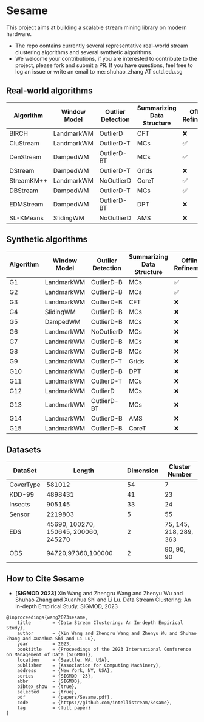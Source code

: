 # Sesame

This project aims at building a scalable stream mining library on modern hardware. 

- The repo contains currently several representative real-world stream clustering algorithms and several synthetic algorithms.
- We welcome your contributions, if you are interested to contribute to the project, please fork and submit a PR. If you have questions, feel free to log an issue or write an email to me: shuhao_zhang AT sutd.edu.sg

## Real-world algorithms

| Algorithm  | Window Model | Outlier Detection | Summarizing Data Structure | Offline Refinement |
| ---------- | ------------ | ----------------- | -------------------------- | ------------------ |
| BIRCH      | LandmarkWM   | OutlierD          | CFT                        | ❌                  |
| CluStream  | LandmarkWM   | OutlierD-T        | MCs                        | ✅                  |
| DenStream  | DampedWM     | OutlierD-BT       | MCs                        | ✅                  |
| DStream    | DampedWM     | OutlierD-T        | Grids                      | ❌                  |
| StreamKM++ | LandmarkWM   | NoOutlierD        | CoreT                      | ✅                  |
| DBStream   | DampedWM     | OutlierD-T        | MCs                        | ✅                  |
| EDMStream  | DampedWM     | OutlierD-BT       | DPT                        | ❌                  |
| SL-KMeans  | SlidingWM    | NoOutlierD        | AMS                        | ❌                  |

## Synthetic algorithms

| Algorithm  | Window Model                 | Outlier Detection | Summarizing Data Structure | Offline Refinement |
| ---------- | ---------------------------- | ----------------- | --------------------------| -------------------|
| G1 | LandmarkWM           | OutlierD-B | MCs |   ✅   |
| G2 | LandmarkWM   | OutlierD-B | MCs | ✅ |
| G3 | LandmarkWM   | OutlierD-B | CFT |   ❌   |
| G4 | SlidingWM | OutlierD-B | MCs |   ❌   |
| G5 | DampedWM             | OutlierD-B | MCs |   ❌   |
| G6 | LandmarkWM | NoOutlierD |MCs  | ❌ |
| G7 | LandmarkWM | OutlierD-B | MCs |  ❌  |
| G8 | LandmarkWM | OutlierD-B | MCs | ❌ |
| G9 | LandmarkWM   | OutlierD-T | Grids |   ❌   |
| G10 | LandmarkWM       | OutlierD-B | DPT |   ❌      |
| G11 | LandmarkWM       | OutlierD-T | MCs |   ❌      |
| G12 | LandmarkWM       | OutlierD | MCs |   ❌      |
| G13 | LandmarkWM       | OutlierD-BT | MCs |   ❌      |
| G14 | LandmarkWM | OutlierD-B | AMS |   ❌      |
| G15 | LandmarkWM       | OutlierD-B | CoreT |   ❌      |

## Datasets

| DataSet   | Length                                | Dimension | Cluster Number |
| --------- | ------------------------------------- | --------- | -------------- |
| CoverType | 581012                                | 54        | 7              |
| KDD-99    | 4898431                               | 41        | 23             |
| Insects   | 905145                                | 33        | 24             |
| Sensor    | 2219803                               | 5         | 55             |
| EDS       | 45690, 100270, 150645, 200060, 245270 | 2         | 75, 145, 218, 289, 363 |
| ODS     | 94720,97360,100000                    | 2         | 90, 90, 90 |

## How to Cite Sesame

* **[SIGMOD 2023]** Xin Wang and Zhengru Wang and Zhenyu Wu and Shuhao Zhang and Xuanhua Shi and Li Lu. Data Stream Clustering: An In-depth Empirical Study, SIGMOD, 2023

```
@inproceedings{wang2023sesame,
	title        = {Data Stream Clustering: An In-depth Empirical Study},
	author       = {Xin Wang and Zhengru Wang and Zhenyu Wu and Shuhao Zhang and Xuanhua Shi and Li Lu},
	year         = 2023,
	booktitle    = {Proceedings of the 2023 International Conference on Management of Data (SIGMOD)},
	location     = {Seattle, WA, USA},
	publisher    = {Association for Computing Machinery},
	address      = {New York, NY, USA},
	series       = {SIGMOD '23},
	abbr         = {SIGMOD},
	bibtex_show  = {true},
	selected     = {true},
	pdf          = {papers/Sesame.pdf},
	code         = {https://github.com/intellistream/Sesame},
	tag          = {full paper}
}
```


